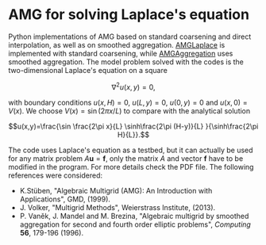 # AMG for solving Laplace's equation
Python implementations of AMG based on standard coarsening and direct interpolation, as well as on smoothed aggregation. [AMGLaplace](AMGLaplace.ipynb) is implemented with standard coarsening, while [AMGAggregation](AMGAggregation.ipynb) uses smoothed aggregation. The model problem solved with the codes is the two-dimensional Laplace's equation on a square 

$$\nabla^2 u(x,y) = 0,$$ 

with boundary conditions $u(x,H)=0$, $u(L,y)=0$, $u(0,y)=0$ and $u(x,0)=V(x)$. We choose $V(x)=\sin (2\pi x/L)$ to compare with the analytical solution 

$$u(x,y)=\frac{\sin \frac{2\pi x}{L} \sinh\frac{2\pi (H-y)}{L} }{\sinh\frac{2\pi H}{L}}.$$

The code uses Laplace's equation as a testbed, but it can actually be used for any matrix problem $A \textbf{u}=\textbf{f}$, only the matrix $A$ and vector $\textbf{f}$ have to be modified in the program. For more details check the PDF file. The following references were considered:

* K.Stüben, "Algebraic Multigrid (AMG): An Introduction with Applications", GMD, (1999).
* J. Volker, "Multigrid Methods", Weierstrass Institute, (2013).
* P. Vaněk, J. Mandel and M. Brezina, "Algebraic multigrid by smoothed aggregation for second and fourth order elliptic problems", *Computing* **56**, 179-196 (1996).


